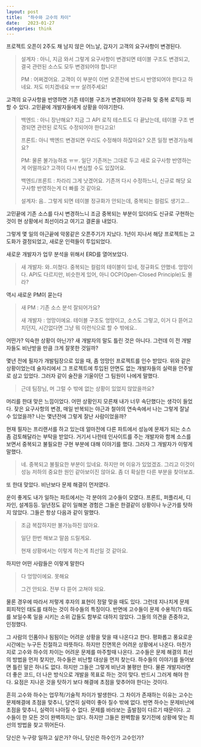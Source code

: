 ```yaml
---
layout: post
title:  "하수와 고수의 차이"
date:   2023-01-27
categories: think
---
```


프로젝트 오픈이 2주도 채 남지 않은 어느날, 갑자기 고객의 요구사항이 변경된다. 

> 설계자 : 아니, 지금 와서 그렇게 요구사항이 변경되면 테이블 구조도 변경되고, 결국 관련된 소스도 모두 변경되어야 합니다!
>
> PM : 어쩌겠어요. 고객이  이 부분이 이번 오픈전에 반드시 반영되어야 한다고 하네요.  저도 미치겠네요 ㅠㅠ 살려주세요!

고객의 요구사항을 반영하면 기존 테이블 구조가 변경되어야 정규화 및  중복 로직등 피할 수 있다.  고민끝에 개발자들에게 상황을 이야기한다. 

> 백엔드 : 아니 장난해요? 지금  그 API 로직 테스트도 다 끝났는데, 테이블 구조 변경되면 관련된 로직도 수정되어야 한다고요!
>
> 프론트: 아니 백엔드 변경되면 우리도 수정해야 하잖아요? 오픈 일정 변경가능해요?
>
> PM: 물론 불가능하죠 ㅠㅠ. 일단 기존꺼는 그대로 두고 새로 요구사항 반영하는게 어떨까요? 고객이 다시 변심할 수도 있잖어요. 
>
> 백엔드/프론트 : 차라리 그게 낫겠어요. 기존꺼 다시 수정하느니, 신규로 해당 요구사항 반영하는게 더 빠를 것 같아요. 
>
> 설계자: 음.. 그렇게 되면 테이블 정규화가 안되는데, 중복되는 컬럼도 생기고... 

고민끝에 기존 소스를 다시 변경하느니 조금 중복되는 부분이 있더라도 신규로 구현하는 것이 현 상황에서 최선이라고 여기고 결론을 내었다.

그렇게 몇 일의 야근끝에 악몽같은 오픈주기가 지났다. 1년이 지나서 해당 프로젝트는 고도화가 결정되었고, 새로운 인력들이 투입되었다.

새로운 개발자가 업무 분석을 위해서 ERD를 열어보았다. 

> 새 개발자: 와..미쳤다. 중복되는 컬럼의 테이블이 있네, 정규화도 안했네. 엉망이다. API도 다르지만, 비슷한게 있어, 아니 OCP(Open-Closed Principle)도 몰라? 

역시 새로운 PM이 묻는다

> 새 PM : 기존 소스 분석 잘되어가요?
>
> 새 개발자 : 엉망이에요. 테이블 구조도 엉망이고, 소스도 그렇고, 이거 다 뜯어고치던지, 시간없다면 그냥 뭐 이런식으로 할 수 밖에요..

어떤가? 익숙한 상황이 아닌가? 새 개발자의 말도 틀린 것은 아니다. 그런데 이 전 개발자들도 비난받을 만큼 크게 잘못한 것일까?

몇년 전에 필자가 개발팀장으로 있을 때, 좀 엉망인 프로젝트를 인수 받았다. 위와 같은 상황이었는데 술자리에서 그 프로젝트에 투입된 안면도 없는 개발자들의 실력을 안주발로 삼고 있었다. 그러자 같이 술잔을 기울이던 그 팀원이 나에게 말했다.

>  근데 팀장님,  머 그럴 수 밖에 없는 상황이 있었지 않았을까요?

머리를 한대 맞은 느낌이었다. 어떤 상황인지 모른채 내가 너무 속단했다는 생각이 들었다. 잦은 요구사항의 변경, 매일 반복되는 야근과 철야의 연속속에서 나는 그렇게 잘날 수 있었을까?  나는 몇년전에 그렇게 잘난 사람이었을까?

현재 필자는 프리랜서를 하고 있는데 얼마전에 다른 파트에서 성능에 문제가 되는 소스좀 검토해달라는 부탁을 받았다.  거기서 나한테 인사이트를 주는 개발자와 함께 소스를 보면서 중복되고 불필요한 구현 부분에 대해 이야기를 했다. 그러자 그 개발자가 이렇게 말했다.

> 네. 중복되고 불필요한 부분이 있네요. 하지만 머 이유가 있었겠죠. 그리고 이것이 성능 저하의 중요한 원인 같아보이진 않아요. 좀 더 확실한 다른 부분을 찾아보죠.

또 한대 맞았다. 비난보다 문제 해결이 먼저였다. 

운이 좋게도 내가 일하는 파트에서는 각 분야의 고수들이 모였다. 프론트, 퍼플리셔, 디자인, 설계등등.  일년정도 같이 일해본 경험은 그들은 한결같이 상황이나 누군가를 탓하지 않았다. 그들은 항상 다음과 같이 말했다.

> 조금 복잡하지만 불가능하진 않아요.
>
> 일단 한번 해보고 말씀 드릴게요.
>
> 현재 상황에서는 이렇게 하는게 최선일 것 같아요.

하지만 어떤 사람들은 이렇게 말한다

> 다 엉망이에요. 못해요
>
> 그건 안되요. 전부 다 뜯어 고쳐야 되요. 

물론 경우에 따라서 저렇게 후자의 표현이 정말 맞을 때도 있다. 그런데 지나치게 문제 회피적인 태도를 태하는 것이 하수들의 특징이다.  반면에 고수들이 문제 수용적(?) 태도를 보일수록 일을 시키는 소위 갑들도 함부로 대하지 않았다. 그들의 의견을 존중하고, 인정했다. 

그 사람의 인품이나 됨됨이는 어려운 상황을 맞을 때 나온다고 한다. 평화롭고 풍요로운 시간에는 누구든 친절하고 따뜻하다. 하지만 진면목은 어려운 상황에서 나온다. 마찬가지로 고수와 하수의 차이는 어려운 문제를 마주할때 나온다. 고수들은 문제 해결의 최선의 방법을 먼저 찾지만, 하수들은 비난할 대상을 먼저 찾는다. 하수들의 이야기를 들어보면 틀린 말은 하나도 없다. 하지만 그들은 그렇게 비난과 불평만 한다.  물론 개발자라면 더 좋은 코드, 더 나은 방식으로 개발을 목표로 하는 것이 맞다. 반드시 그러게 해야 한다. 요점은 지나온 것을 탓하기 보다 해결에 초점을 맞추어야 한다는 것이다. 

흔히 고수와 하수는 업무적/기술적 차이가 발생한다. 그 차이가 존재하는 이유는 고수는 문제해결에 초점을 맞추니, 당연히 실력이 좋아 질수 밖에 없다. 반면 하수는 문제비난에 초점을 맞추니, 실력이 나아질 수 없다.  문제를 바라보는 출발점이 다르기 때문이다. 고수들이 한 모든 것이 완벽하지는 않다. 하지만 그들은 완벽함을 찾기전에 상황에 맞는 최선의 방법을 찾고 뛰어든다.

당신은 누구랑 일하고 싶은가? 아니, 당신은 하수인가 고수인가?








